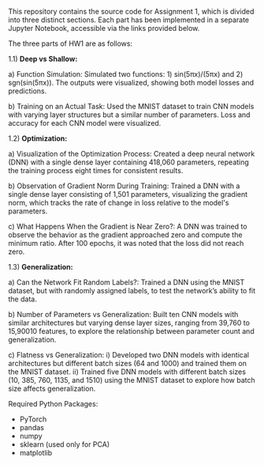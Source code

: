This repository contains the source code for Assignment 1, which is divided into three distinct sections. Each part has been implemented in a separate Jupyter Notebook, accessible via the links provided below.

The three parts of HW1 are as follows:

1.1) **Deep vs Shallow:**

   a) Function Simulation: Simulated two functions: 1) sin(5πx)/(5πx) and 2) sgn(sin(5πx)). The outputs were visualized, showing both model losses and predictions.
   
   b) Training on an Actual Task: Used the MNIST dataset to train CNN models with varying layer structures but a similar number of parameters. Loss and accuracy for each CNN model were visualized.

1.2) **Optimization:**

  a) Visualization of the Optimization Process: Created a deep neural network (DNN) with a single dense layer containing 418,060 parameters, repeating the training process eight times for consistent results.
   
  b) Observation of Gradient Norm During Training: Trained a DNN with a single dense layer consisting of 1,501 parameters, visualizing the gradient norm, which tracks the rate of change in loss relative to the model's parameters.
   
  c) What Happens When the Gradient is Near Zero?: A DNN was trained to observe the behavior as the gradient approached zero and compute the minimum ratio. After 100 epochs, it was noted that the loss did not reach zero.

1.3) **Generalization:**

  a) Can the Network Fit Random Labels?: Trained a DNN using the MNIST dataset, but with randomly assigned labels, to test the network’s ability to fit the data.
   
  b) Number of Parameters vs Generalization: Built ten CNN models with similar architectures but varying dense layer sizes, ranging from 39,760 to 15,90010 features, to explore the relationship between parameter count and generalization.
   
  c) Flatness vs Generalization: 
      	i) Developed two DNN models with identical architectures but different batch sizes (64 and 1000) and trained them on the MNIST dataset.
      	ii) Trained five DNN models with different batch sizes (10, 385, 760, 1135, and 1510) using the MNIST dataset to explore how batch size affects generalization.
	  
Required Python Packages:
- PyTorch
- pandas
- numpy
- sklearn (used only for PCA)
- matplotlib
